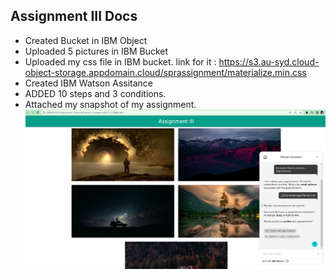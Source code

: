 ## Assignment III Docs
- Created Bucket in IBM Object
- Uploaded 5 pictures in IBM Bucket
- Uploaded my css file in IBM bucket. link for it :
    https://s3.au-syd.cloud-object-storage.appdomain.cloud/sprassignment/materialize.min.css
- Created IBM Watson Assitance
- ADDED 10 steps and 3 conditions.
- Attached my snapshot of my assignment.
![](snapshot.png)